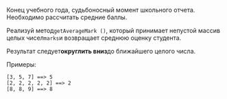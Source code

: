 Конец учебного года, судьбоносный момент школьного отчета. Необходимо рассчитать средние баллы.

Реализуй метод`getAverageMark ()`, который принимает непустой массив целых чисел`marks`и возвращает
среднюю оценку студента.

Результат следует**округлить вниз**до ближайшего целого числа.

Примеры:

```
[3, 5, 7] ==> 5
[2, 2, 2, 2, 2] ==> 2
[8, 8, 9] ==> 8
```